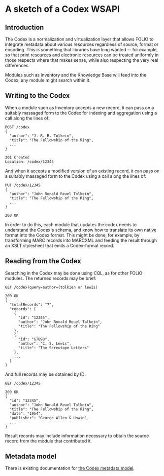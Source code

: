 # A sketch of a Codex WSAPI

## Introduction

The Codex is a normalization and virtualization layer that allows FOLIO to integrate metadata about various resources regardless of source, format or encoding. This is something that libraries have long wanted -- for example, so that print resources and electronic resources can be treated uniformly in those respects where that makes sense, while also respecting the very real differences.

Modules such as Inventory and the Knowledge Base will feed into the Codex; any module might search within it.

## Writing to the Codex

When a module such as Inventory accepts a new record, it can pass on a suitably massaged form to the Codex for indexing and aggregation using a call along the lines of:
```
POST /codex
{
  "author": "J. R. R. Tolkein",
  "title": "The Fellowship of the Ring",
  ...
}

201 Created
Location: /codex/12345
```
And when it accepts a modified version of an existing record, it can pass on a suitably massaged form to the Codex using a call along the lines of:
```
PUT /codex/12345
{
  "author": "John Ronald Reuel Tolkein",
  "title": "The Fellowship of the Ring",
  ...
}

200 OK
```

In order to do this, each module that updates the codex needs to understand the Codex's schema, and know how to translate its own native format into the Codex format. This might be done, for example, by transforming MARC records into MARCXML and feeding the result through an XSLT stylesheet that emits a Codex-format record.

## Reading from the Codex

Searching in the Codex may be done using CQL, as for other FOLIO modules. The returned records may be brief:
```
GET /codex?query=author=(tolkien or lewis)

200 OK
{
  "totalRecords": "7",
  "records": [
    {
      "id": "12345",
      "author": "John Ronald Reuel Tolkein",
      "title": "The Fellowship of the Ring"
    },
    {
      "id": "67890",
      "author": "C. S. Lewis",
      "title": "The Screwtape Letters"
    },
    ...
  ]
}
```
And full records may be obtained by ID:
```
GET /codex/12345

200 OK
{
  "id": "12345",
  "author": "John Ronald Reuel Tolkein",
  "title": "The Fellowship of the Ring",
  "date": "1954",
  "publisher": "George Allen & Unwin",
  ...
}
```

Result records may include information necessary to obtain the source record from the module that contributed it.

## Metadata model

There is existing documentation for [the Codex metadata model](https://wiki.folio.org/pages/viewpage.action?pageId=1415393).

